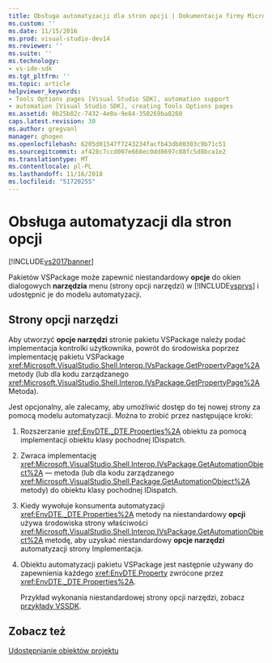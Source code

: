 ```yaml
---
title: Obsługa automatyzacji dla stron opcji | Dokumentacja firmy Microsoft
ms.custom: ''
ms.date: 11/15/2016
ms.prod: visual-studio-dev14
ms.reviewer: ''
ms.suite: ''
ms.technology:
- vs-ide-sdk
ms.tgt_pltfrm: ''
ms.topic: article
helpviewer_keywords:
- Tools Options pages [Visual Studio SDK], automation support
- automation [Visual Studio SDK], creating Tools Options pages
ms.assetid: 0b25b82c-7432-4e0a-9e84-350269ba8260
caps.latest.revision: 30
ms.author: gregvanl
manager: ghogen
ms.openlocfilehash: 6205d01547f7243234facfb43db80303c9b71c51
ms.sourcegitcommit: af428c7ccd007e668ec0dd8697c88fc5d8bca1e2
ms.translationtype: MT
ms.contentlocale: pl-PL
ms.lasthandoff: 11/16/2018
ms.locfileid: "51720255"
---
```

# <a name="automation-support-for-options-pages"></a>Obsługa automatyzacji dla stron opcji
[!INCLUDE[vs2017banner](../../includes/vs2017banner.md)]

Pakietów VSPackage może zapewnić niestandardowy **opcje** do okien dialogowych **narzędzia** menu (strony opcji narzędzi) w [!INCLUDE[vsprvs](../../includes/vsprvs-md.md)] i udostępnić je do modelu automatyzacji.  
  
## <a name="tools-options-pages"></a>Strony opcji narzędzi  
 Aby utworzyć **opcje narzędzi** stronie pakietu VSPackage należy podać implementacja kontrolki użytkownika, powrót do środowiska poprzez implementację pakietu VSPackage <xref:Microsoft.VisualStudio.Shell.Interop.IVsPackage.GetPropertyPage%2A> metody (lub dla kodu zarządzanego <xref:Microsoft.VisualStudio.Shell.Interop.IVsPackage.GetPropertyPage%2A> Metoda).  
  
 Jest opcjonalny, ale zalecamy, aby umożliwić dostęp do tej nowej strony za pomocą modelu automatyzacji. Można to zrobić przez następujące kroki:  
  
1. Rozszerzanie <xref:EnvDTE._DTE.Properties%2A> obiektu za pomocą implementacji obiektu klasy pochodnej IDispatch.  
  
2. Zwraca implementację <xref:Microsoft.VisualStudio.Shell.Interop.IVsPackage.GetAutomationObject%2A> — metoda (lub dla kodu zarządzanego <xref:Microsoft.VisualStudio.Shell.Package.GetAutomationObject%2A> metody) do obiektu klasy pochodnej IDispatch.  
  
3. Kiedy wywołuje konsumenta automatyzacji <xref:EnvDTE._DTE.Properties%2A> metody na niestandardowy **opcji** używa środowiska strony właściwości <xref:Microsoft.VisualStudio.Shell.Interop.IVsPackage.GetAutomationObject%2A> metodę, aby uzyskać niestandardowy **opcje narzędzi** automatyzacji strony Implementacja.  
  
4. Obiektu automatyzacji pakietu VSPackage jest następnie używany do zapewnienia każdego <xref:EnvDTE.Property> zwrócone przez <xref:EnvDTE._DTE.Properties%2A>.  
  
   Przykład wykonania niestandardowej strony opcji narzędzi, zobacz [przykłady VSSDK](../../misc/vssdk-samples.md).  
  
## <a name="see-also"></a>Zobacz też  
 [Udostępnianie obiektów projektu](../../extensibility/internals/exposing-project-objects.md)

